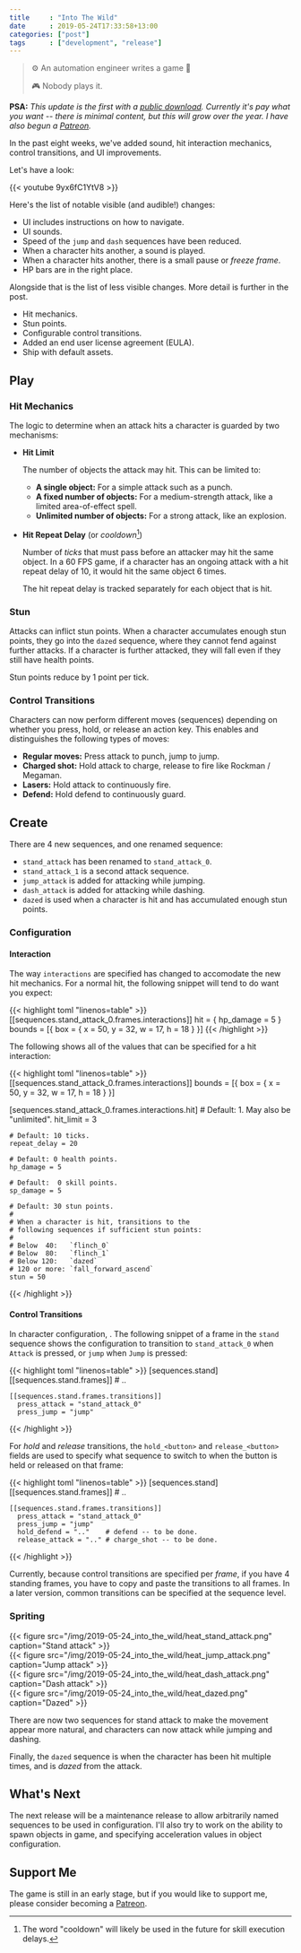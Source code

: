 ```yaml
---
title     : "Into The Wild"
date      : 2019-05-24T17:33:58+13:00
categories: ["post"]
tags      : ["development", "release"]
---
```


> ⚙️ An automation engineer writes a game 👾
>
> 🎮 Nobody plays it.

**PSA:** *This update is the first with a [public download](https://azriel91.itch.io/will). Currently it's pay what you want -- there is minimal content, but this will grow over the year. I have also begun a [Patreon](https://www.patreon.com/azriel91).*

In the past eight weeks, we've added sound, hit interaction mechanics, control transitions, and UI improvements.

Let's have a look:

{{< youtube 9yx6fC1YtV8 >}}

Here's the list of notable visible (and audible!) changes:

* UI includes instructions on how to navigate.
* UI sounds.
* Speed of the `jump` and `dash` sequences have been reduced.
* When a character hits another, a sound is played.
* When a character hits another, there is a small pause or *freeze frame*.
* HP bars are in the right place.

Alongside that is the list of less visible changes. More detail is further in the post.

* Hit mechanics.
* Stun points.
* Configurable control transitions.
* Added an end user license agreement (EULA).
* Ship with default assets.

## Play

### Hit Mechanics

The logic to determine when an attack hits a character is guarded by two mechanisms:

* **Hit Limit**

    The number of objects the attack may hit. This can be limited to:

    - **A single object:** For a simple attack such as a punch.
    - **A fixed number of objects:** For a medium-strength attack, like a limited area-of-effect spell.
    - **Unlimited number of objects:** For a strong attack, like an explosion.

* **Hit Repeat Delay** (or *cooldown*[^1])

    Number of *ticks* that must pass before an attacker may hit the same object. In a 60 FPS game, if a character has an ongoing attack with a hit repeat delay of 10, it would hit the same object 6 times.

    The hit repeat delay is tracked separately for each object that is hit.

### Stun

Attacks can inflict stun points. When a character accumulates enough stun points, they go into the `dazed` sequence, where they cannot fend against further attacks. If a character is further attacked, they will fall even if they still have health points.

Stun points reduce by 1 point per tick.

### Control Transitions

Characters can now perform different moves (sequences) depending on whether you press, hold, or release an action key. This enables and distinguishes the following types of moves:

* **Regular moves:** Press attack to punch, jump to jump.
* **Charged shot:** Hold attack to charge, release to fire like Rockman / Megaman.
* **Lasers:** Hold attack to continuously fire.
* **Defend:** Hold defend to continuously guard.

## Create

There are 4 new sequences, and one renamed sequence:

* `stand_attack` has been renamed to `stand_attack_0`.
* `stand_attack_1` is a second attack sequence.
* `jump_attack` is added for attacking while jumping.
* `dash_attack` is added for attacking while dashing.
* `dazed` is used when a character is hit and has accumulated enough stun points.

### Configuration

#### Interaction

The way `interactions` are specified has changed to accomodate the new hit mechanics. For a normal hit, the following snippet will tend to do want you expect:

{{< highlight toml "linenos=table" >}}
[[sequences.stand_attack_0.frames.interactions]]
  hit = { hp_damage = 5 }
  bounds = [{ box = { x = 50, y = 32, w = 17, h = 18 } }]
{{< /highlight >}}

The following shows all of the values that can be specified for a hit interaction:

{{< highlight toml "linenos=table" >}}
[[sequences.stand_attack_0.frames.interactions]]
  bounds = [{ box = { x = 50, y = 32, w = 17, h = 18 } }]

  [sequences.stand_attack_0.frames.interactions.hit]
    # Default: 1. May also be "unlimited".
    hit_limit = 3

    # Default: 10 ticks.
    repeat_delay = 20

    # Default: 0 health points.
    hp_damage = 5

    # Default:  0 skill points.
    sp_damage = 5

    # Default: 30 stun points.
    #
    # When a character is hit, transitions to the
    # following sequences if sufficient stun points:
    #
    # Below  40:   `flinch_0`
    # Below  80:   `flinch_1`
    # Below 120:   `dazed`
    # 120 or more: `fall_forward_ascend`
    stun = 50
{{< /highlight >}}

#### Control Transitions

In character configuration, . The following snippet of a frame in the `stand` sequence shows the configuration to transition to `stand_attack_0` when `Attack` is pressed, or `jump` when `Jump` is pressed:

{{< highlight toml "linenos=table" >}}
[sequences.stand]
  [[sequences.stand.frames]]
    # ..

    [[sequences.stand.frames.transitions]]
      press_attack = "stand_attack_0"
      press_jump = "jump"
{{< /highlight >}}

For *hold* and *release* transitions, the `hold_<button>` and `release_<button>` fields are used to specify what sequence to switch to when the button is held or released on that frame:

{{< highlight toml "linenos=table" >}}
[sequences.stand]
  [[sequences.stand.frames]]
    # ..

    [[sequences.stand.frames.transitions]]
      press_attack = "stand_attack_0"
      press_jump = "jump"
      hold_defend = ".."    # defend -- to be done.
      release_attack = ".." # charge_shot -- to be done.
{{< /highlight >}}

Currently, because control transitions are specified per *frame*, if you have 4 standing frames, you have to copy and paste the transitions to all frames. In a later version, common transitions can be specified at the sequence level.

### Spriting

{{< figure src="/img/2019-05-24_into_the_wild/heat_stand_attack.png" caption="Stand attack" >}}  
{{< figure src="/img/2019-05-24_into_the_wild/heat_jump_attack.png" caption="Jump attack" >}}  
{{< figure src="/img/2019-05-24_into_the_wild/heat_dash_attack.png" caption="Dash attack" >}}  
{{< figure src="/img/2019-05-24_into_the_wild/heat_dazed.png" caption="Dazed" >}}  

There are now two sequences for stand attack to make the movement appear more natural, and characters can now attack while jumping and dashing.

Finally, the `dazed` sequence is when the character has been hit multiple times, and is *dazed* from the attack.

## What's Next

The next release will be a maintenance release to allow arbitrarily named sequences to be used in configuration. I'll also try to work on the ability to spawn objects in game, and specifying acceleration values in object configuration.

## Support Me

The game is still in an early stage, but if you would like to support me, please consider becoming a [Patreon](https://www.patreon.com/azriel91).

[^1]: The word "cooldown" will likely be used in the future for skill execution delays.
